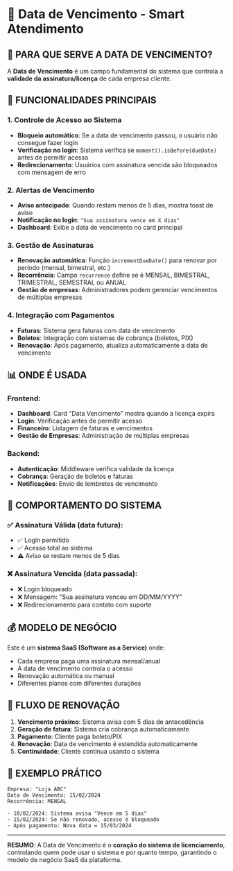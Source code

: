 # 📅 Data de Vencimento - Smart Atendimento

## 🎯 **PARA QUE SERVE A DATA DE VENCIMENTO?**

A **Data de Vencimento** é um campo fundamental do sistema que controla a **validade da assinatura/licença** de cada empresa cliente.

## 🔧 **FUNCIONALIDADES PRINCIPAIS**

### 1. **Controle de Acesso ao Sistema**
- **Bloqueio automático**: Se a data de vencimento passou, o usuário não consegue fazer login
- **Verificação no login**: Sistema verifica se `moment().isBefore(dueDate)` antes de permitir acesso
- **Redirecionamento**: Usuários com assinatura vencida são bloqueados com mensagem de erro

### 2. **Alertas de Vencimento**
- **Aviso antecipado**: Quando restam menos de 5 dias, mostra toast de aviso
- **Notificação no login**: `"Sua assinatura vence em X dias"`
- **Dashboard**: Exibe a data de vencimento no card principal

### 3. **Gestão de Assinaturas**
- **Renovação automática**: Função `incrementDueDate()` para renovar por período (mensal, bimestral, etc.)
- **Recorrência**: Campo `recurrence` define se é MENSAL, BIMESTRAL, TRIMESTRAL, SEMESTRAL ou ANUAL
- **Gestão de empresas**: Administradores podem gerenciar vencimentos de múltiplas empresas

### 4. **Integração com Pagamentos**
- **Faturas**: Sistema gera faturas com data de vencimento
- **Boletos**: Integração com sistemas de cobrança (boletos, PIX)
- **Renovação**: Após pagamento, atualiza automaticamente a data de vencimento

## 📊 **ONDE É USADA**

### Frontend:
- **Dashboard**: Card "Data Vencimento" mostra quando a licença expira
- **Login**: Verificação antes de permitir acesso
- **Financeiro**: Listagem de faturas e vencimentos
- **Gestão de Empresas**: Administração de múltiplas empresas

### Backend:
- **Autenticação**: Middleware verifica validade da licença
- **Cobrança**: Geração de boletos e faturas
- **Notificações**: Envio de lembretes de vencimento

## 🚨 **COMPORTAMENTO DO SISTEMA**

### ✅ **Assinatura Válida** (data futura):
- ✅ Login permitido
- ✅ Acesso total ao sistema
- ⚠️ Aviso se restam menos de 5 dias

### ❌ **Assinatura Vencida** (data passada):
- ❌ Login bloqueado
- ❌ Mensagem: "Sua assinatura venceu em DD/MM/YYYY"
- ❌ Redirecionamento para contato com suporte

## 💰 **MODELO DE NEGÓCIO**

Este é um **sistema SaaS (Software as a Service)** onde:
- Cada empresa paga uma assinatura mensal/anual
- A data de vencimento controla o acesso
- Renovação automática ou manual
- Diferentes planos com diferentes durações

## 🔄 **FLUXO DE RENOVAÇÃO**

1. **Vencimento próximo**: Sistema avisa com 5 dias de antecedência
2. **Geração de fatura**: Sistema cria cobrança automaticamente
3. **Pagamento**: Cliente paga boleto/PIX
4. **Renovação**: Data de vencimento é estendida automaticamente
5. **Continuidade**: Cliente continua usando o sistema

## 📝 **EXEMPLO PRÁTICO**

```
Empresa: "Loja ABC"
Data de Vencimento: 15/02/2024
Recorrência: MENSAL

- 10/02/2024: Sistema avisa "Vence em 5 dias"
- 15/02/2024: Se não renovado, acesso é bloqueado
- Após pagamento: Nova data = 15/03/2024
```

---

**RESUMO**: A Data de Vencimento é o **coração do sistema de licenciamento**, controlando quem pode usar o sistema e por quanto tempo, garantindo o modelo de negócio SaaS da plataforma.